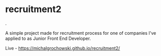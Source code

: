 # recruitment2
.

A simple project made for recruitment process for one of companies I've applied to as Junior Front End Developer.

Live - https://michalgrochowski.github.io/recruitment2/
